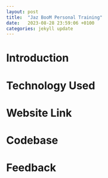 ```yaml
---
layout: post
title:  "Jaz BooM Personal Training"
date:   2023-08-28 23:59:06 +0100
categories: jekyll update
---
```


# Introduction


# Technology Used


# Website Link


# Codebase


# Feedback